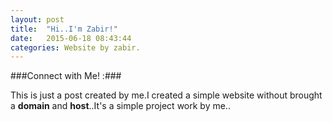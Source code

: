 ```yaml
---
layout: post
title:  "Hi..I'm Zabir!"
date:   2015-06-18 08:43:44
categories: Website by zabir.
---
```

###Connect with Me! :###

This is just a post created by me.I created a simple website without brought a **domain** and **host**..It's a simple project work by me..
